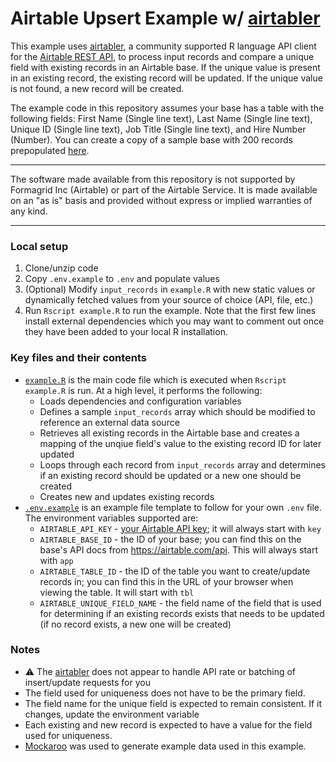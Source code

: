 # Airtable Upsert Example w/ [airtabler](https://github.com/bergant/airtabler)

This example uses [airtabler](https://github.com/bergant/airtabler), a community supported R language API client for the [Airtable REST API](https://airtale.com/api), to process input records and compare a unique field with existing records in an Airtable base. If the unique value is present in an existing record, the existing record will be updated. If the unique value is not found, a new record will be created.

The example code in this repository assumes your base has a table with the following fields: First Name (Single line text), Last Name (Single line text), Unique ID (Single line text), Job Title (Single line text), and Hire Number (Number). You can create a copy of a sample base with 200 records prepopulated [here](https://airtable.com/shrgakIqrpwtkQL2p).

---

The software made available from this repository is not supported by Formagrid Inc (Airtable) or part of the Airtable Service. It is made available on an "as is" basis and provided without express or implied warranties of any kind.

---

### Local setup
1. Clone/unzip code
2. Copy `.env.example` to `.env` and populate values
3. (Optional) Modify `input_records` in `example.R` with new static values or dynamically fetched values from your source of choice (API, file, etc.)
4. Run `Rscript example.R` to run the example. Note that the first few lines install external dependencies which you may want to comment out once they have been added to your local R installation.

### Key files and their contents
- [`example.R`](example.R) is the main code file which is executed when `Rscript example.R` is run. At a high level, it performs the following:
  - Loads dependencies and configuration variables
  - Defines a sample `input_records` array which should be modified to reference an external data source
  - Retrieves all existing records in the Airtable base and creates a mapping of the unqiue field's value to the existing record ID for later updated
  - Loops through each record from `input_records` array and determines if an existing record should be updated or a new one should be created
  - Creates new and updates existing records
- [`.env.example`](.env.example) is an example file template to follow for your own `.env` file. The environment variables supported are:
  - `AIRTABLE_API_KEY` - [your Airtable API key](https://support.airtable.com/hc/en-us/articles/219046777-How-do-I-get-my-API-key-); it will always start with `key`
  - `AIRTABLE_BASE_ID` - the ID of your base; you can find this on the base's API docs from https://airtable.com/api. This will always start with `app`
  - `AIRTABLE_TABLE_ID` - the ID of the table you want to create/update records in; you can find this in the URL of your browser when viewing the table. It will start with `tbl`
  - `AIRTABLE_UNIQUE_FIELD_NAME` - the field name of the field that is used for determining if an existing records exists that needs to be updated (if no record exists, a new one will be created)

### Notes
- ⚠️ The [airtabler](https://github.com/bergant/airtabler) does not appear to handle API rate or batching of insert/update requests for you
- The field used for uniqueness does not have to be the primary field.
- The field name for the unique field is expected to remain consistent. If it changes, update the environment variable
- Each existing and new record is expected to have a value for the field used for uniqueness. 
- [Mockaroo](https://www.mockaroo.com/) was used to generate example data used in this example.